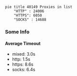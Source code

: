 
```mermaid
pie title 40149 Proxies in list
    "HTTP" : 24006
    "HTTPS": 6050
    "SOCKS" : 14688
```

### Some Info
#### Average Timeout

- mixed: 3.0s
- http: 1.5s
- https: 8.6s
- socks: 6.4s